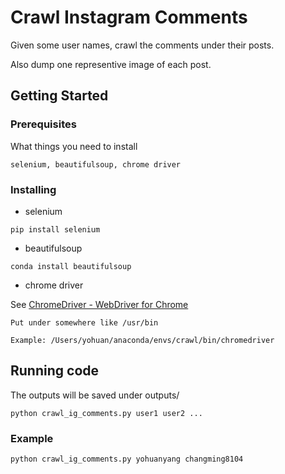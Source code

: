 # Crawl Instagram Comments

Given some user names, crawl the comments under their posts.

Also dump one representive image of each post.

## Getting Started

### Prerequisites

What things you need to install

```
selenium, beautifulsoup, chrome driver
```

### Installing

* selenium

```
pip install selenium
```

* beautifulsoup

```
conda install beautifulsoup
```

* chrome driver

 See [ChromeDriver - WebDriver for Chrome](https://sites.google.com/a/chromium.org/chromedriver/)

```
Put under somewhere like /usr/bin

Example: /Users/yohuan/anaconda/envs/crawl/bin/chromedriver
```

## Running code

The outputs will be saved under outputs/

```
python crawl_ig_comments.py user1 user2 ...
```

### Example

```
python crawl_ig_comments.py yohuanyang changming8104
```
